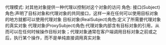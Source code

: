 代理模式:
        对其他对象提供一种代理以控制对这个对象的访问
角色:
    接口(Subject)角色:声明了目标对象和代理对象的共同接口，这样一来在任何可以使用目标对象的地方就都可以使用代理对象
    目标对象(RealSubject)角色:定义了所需要代理对象的真实对象
    代理对象(ProxySubject)角色:代理对象内部含有目标对象的引用，从而可以在任何时候操作目标对象；代理对象通常在客户端调用目标对象之前或之后，执行某个操作，而不是单纯直接调用真实对象